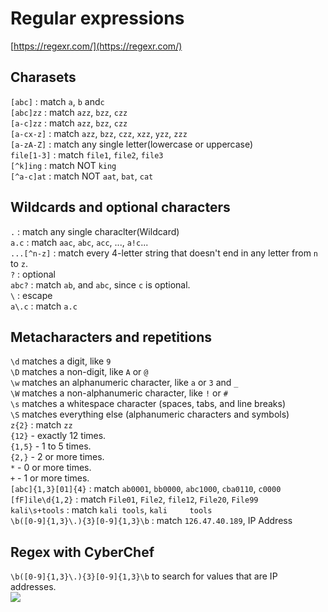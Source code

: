 # Regular expressions

[https://regexr.com/](https://regexr.com/)  

## Charasets
`[abc]` : match `a`, `b` and`c`  
`[abc]zz` : match `azz`, `bzz`, `czz`  
`[a-c]zz` : match `azz`, `bzz`, `czz`  
`[a-cx-z]` : match `azz`, `bzz`, `czz`, `xzz`, `yzz`, `zzz`  
`[a-zA-Z]` : match any single letter(lowercase or uppercase)  
`file[1-3]` : match `file1`, `file2`, `file3`  
`[^k]ing` : match NOT `king`  
`[^a-c]at` : match NOT `aat`, `bat`, `cat`  

## Wildcards and optional characters
`.` : match any single characlter(Wildcard)  
`a.c` : match `aac`, `abc`, `acc`, ..., `a!c`...  
`...[^n-z]` : match every 4-letter string that doesn't end in any letter from `n` to `z`.    
`?` : optional  
`abc?` : match `ab`, and `abc`, since `c` is optional.  
`\` : escape  
`a\.c` : match `a.c`  

## Metacharacters and repetitions
`\d` matches a digit, like `9`  
`\D` matches a non-digit, like `A` or `@`  
`\w` matches an alphanumeric character, like `a` or `3` and `_`   
`\W` matches a non-alphanumeric character, like `!` or `#`  
`\s` matches a whitespace character (spaces, tabs, and line breaks)  
`\S` matches everything else (alphanumeric characters and symbols)  
`z{2}` : match `zz`  
`{12}` - exactly 12 times.  
`{1,5}` - 1 to 5 times.  
`{2,}` - 2 or more times.  
`*` - 0 or more times.  
`+` - 1 or more times.  
`[abc]{1,3}[01]{4}` : match `ab0001`, `bb0000`, `abc1000`, `cba0110`, `c0000`  
`[fF]ile\d{1,2}` : match `File01`, `File2`, `file12`, `File20`, `File99`  
`kali\s+tools` : match `kali tools`, `kali     tools`  
`\b([0-9]{1,3}\.){3}[0-9]{1,3}\b` : match `126.47.40.189`, IP Address  

## Regex with CyberChef
`\b([0-9]{1,3}\.){3}[0-9]{1,3}\b` to search for values that are IP addresses.  
 <img src="https://github.com/nkn-ctrl/TryHackMe/assets/73976100/355300c7-00c5-470c-a910-8519af9d0aa7">   






